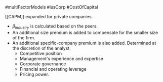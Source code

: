 #multiFactorModels #issCorp #CostOfCapital 

[[CAPM]]  expanded for private companies. 

- $\beta_{industry}$ is calculated based on the peers. 
- An additional size premium is added to compensate for the smaller size of the firm. 
- An additional specific-company premium is also added. Determined at the discretion of the analyst. 
	- Competitive position 
	- Management's experience and expertise 
	- Corporate governance 
	- Financial and operating leverage 
	- Pricing power. 
